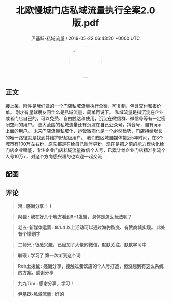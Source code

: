 <h1 align="center">北欧慢城门店私域流量执行全案2.0版.pdf</h1>
<p align="center">
    <a>尹基跃-私域流量 / 2019-05-22 06:43:20 &#43;0000 UTC</a>
</p>

<div align="center">
    <img src="https://images.zsxq.com/FkWzSWgsLlAUio08GahMOWozg1fK?e=1590940799&amp;token=kIxbL07-8jAj8w1n4s9zv64FuZZNEATmlU_Vm6zD:7_WOY6nfrXX-ezyaqsFjbDfp6Lw=" width="100" height="100" style="border:1px solid;border-radius:50%; color:#ffffff"/>
</div>

## 正文

<div>
 
接上条，附件是我们做的一个门店私域流量执行全案，可复制，包含交付和报价单。
刚才有星球朋友问什么是私域流量，简单再说下。
私域流量是指沉淀在企业或者门店自己的，可以免费、自由触达和使用，沉淀在微信群、微信号等有一定密闭空间的用户。 更大范围的私域流量还有沉淀在自己公众号，抖音号，自有app上面的用户。
未来门店流量私域化，运营微商化是一个必然趋势，门店持续增长的唯一路径就是找到并维护好超级用户。
我们做区域自媒体接近5年时间，在3个城市有100万左右粉，原先都是在给自己账号导粉，现在是把之前的能力模块化给门店企业赋能，专注企业门店私域流量微信个人号，已累计给企业门店精准引流个人号10万&#43;，对这个方向感兴趣的也欢迎一起交流
</div>

## 配图
<div class="image" align="center">

</div>

## 评论

<div align="left">
<div>

<blockquote >
<span> <strong>鸿 : 感谢分享！！ </strong></span>
</blockquote>

<blockquote >
<span> <strong>阿狸 : 我在好几个地方看到6&#43;1发售，具体是怎么玩法呢？ </strong></span>
</blockquote>

<blockquote >
<span> <strong>老五-新媒体运营 : 8.1.4
以上活动可以通过海豹裂变、有赞商城实现。
此处有个错别字 </strong></span>
</blockquote>

<blockquote >
<span> <strong>二师兄 : 很感兴趣，已经加了大佬的微信，默默关注，默默学习中 </strong></span>
</blockquote>

<blockquote >
<span> <strong>毓硕 : 学习了  第一次听到这个词 </strong></span>
</blockquote>

<blockquote >
<span> <strong>Rob土拨鼠 : 感谢分享，接触过餐饮店的个人号打造，但没想到有这么系统的方案。感谢分享 </strong></span>
</blockquote>

<blockquote >
<span> <strong>九九Tim : 感谢分享，学习！ </strong></span>
</blockquote>

<blockquote >
<span> <strong>尹基跃-私域流量 : 好的 </strong></span>
</blockquote>

</div>
</div>